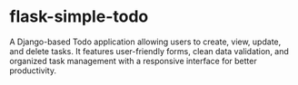 # flask-simple-todo
A Django-based Todo application allowing users to create, view, update, and delete tasks. It features user-friendly forms, clean data validation, and organized task management with a responsive interface for better productivity.
